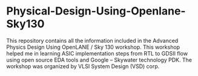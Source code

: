 # Physical-Design-Using-Openlane-Sky130
This repository contains all the information included in the Advanced Physics Design Using OpenLANE / Sky 130 workshop. This workshop helped me in learning ASIC implementation steps from RTL to GDSII flow using open source EDA tools and Google – Skywater technology PDK. The workshop was organized by VLSI System Design (VSD) corp.
